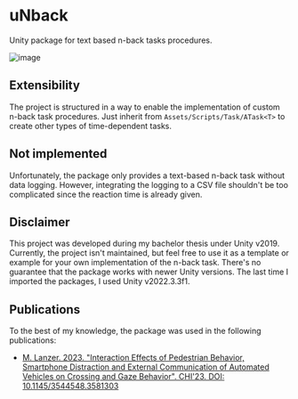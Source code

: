 # uNback 
Unity package for text based n-back tasks procedures. 

![image](https://github.com/wgnrto/uNback/assets/24171719/99c7b0ba-3f9e-4a7c-8358-11c99123f0ce)


## Extensibility 
The project is structured in a way to enable the implementation of custom n-back task procedures. Just inherit from `Assets/Scripts/Task/ATask<T>` to create other types of time-dependent tasks. 

## Not implemented 
Unfortunately, the package only provides a text-based n-back task without data logging. However, integrating the logging to a CSV file shouldn't be too complicated since the reaction time is already given. 

## Disclaimer 
This project was developed during my bachelor thesis under Unity v2019. Currently, the project isn't maintained, but feel free to use it as a template or example for your own implementation of the n-back task. There's no guarantee that the package works with newer Unity versions. The last time I imported the packages, I used Unity v2022.3.3f1.

## Publications 
To the best of my knowledge, the package was used in the following publications:
- [M. Lanzer. 2023. "Interaction Effects of Pedestrian Behavior, Smartphone Distraction and External Communication of Automated Vehicles on Crossing and Gaze Behavior". CHI'23. DOI: 10.1145/3544548.3581303](https://dl.acm.org/doi/full/10.1145/3544548.3581303)
